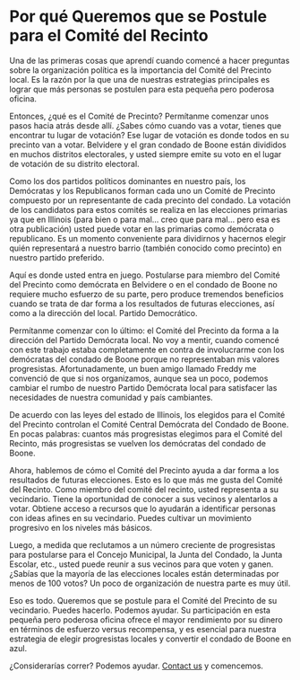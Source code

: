 # Por qué Queremos que se Postule para el Comité del Recinto

Una de las primeras cosas que aprendí cuando comencé a hacer preguntas sobre la organización política es la importancia del Comité del Precinto local. Es la razón por la que una de nuestras estrategias principales es lograr que más personas se postulen para esta pequeña pero poderosa oficina.

Entonces, ¿qué es el Comité de Precinto? Permítanme comenzar unos pasos hacia atrás desde allí. ¿Sabes cómo cuando vas a votar, tienes que encontrar tu lugar de votación? Ese lugar de votación es donde todos en su precinto van a votar. Belvidere y el gran condado de Boone están divididos en muchos distritos electorales, y usted siempre emite su voto en el lugar de votación de su distrito electoral.

Como los dos partidos políticos dominantes en nuestro país, los Demócratas y los Republicanos forman cada uno un Comité de Precinto compuesto por un representante de cada precinto del condado. La votación de los candidatos para estos comités se realiza en las elecciones primarias ya que en Illinois (para bien o para mal... creo que para mal... pero esa es otra publicación) usted puede votar en las primarias como demócrata o republicano. Es un momento conveniente para dividirnos y hacernos elegir quién representará a nuestro barrio (también conocido como precinto) en nuestro partido preferido.

Aquí es donde usted entra en juego. Postularse para miembro del Comité del Precinto como demócrata en Belvidere o en el condado de Boone no requiere mucho esfuerzo de su parte, pero produce tremendos beneficios cuando se trata de dar forma a los resultados de futuras elecciones, así como a la dirección del local. Partido Democrático.

Permítanme comenzar con lo último: el Comité del Precinto da forma a la dirección del Partido Demócrata local. No voy a mentir, cuando comencé con este trabajo estaba completamente en contra de involucrarme con los demócratas del condado de Boone porque no representaban mis valores progresistas. Afortunadamente, un buen amigo llamado Freddy me convenció de que si nos organizamos, aunque sea un poco, podemos cambiar el rumbo de nuestro Partido Demócrata local para satisfacer las necesidades de nuestra comunidad y país cambiantes.

De acuerdo con las leyes del estado de Illinois, los elegidos para el Comité del Precinto controlan el Comité Central Demócrata del Condado de Boone. En pocas palabras: cuantos más progresistas elegimos para el Comité del Recinto, más progresistas se vuelven los demócratas del condado de Boone.

Ahora, hablemos de cómo el Comité del Precinto ayuda a dar forma a los resultados de futuras elecciones. Esto es lo que más me gusta del Comité del Recinto. Como miembro del comité del recinto, usted representa a su vecindario. Tiene la oportunidad de conocer a sus vecinos y alentarlos a votar. Obtiene acceso a recursos que lo ayudarán a identificar personas con ideas afines en su vecindario. Puedes cultivar un movimiento progresivo en los niveles más básicos.

Luego, a medida que reclutamos a un número creciente de progresistas para postularse para el Concejo Municipal, la Junta del Condado, la Junta Escolar, etc., usted puede reunir a sus vecinos para que voten y ganen. ¿Sabías que la mayoría de las elecciones locales están determinadas por menos de 100 votos? Un poco de organización de nuestra parte es muy útil.

Eso es todo. Queremos que se postule para el Comité del Precinto de su vecindario. Puedes hacerlo. Podemos ayudar. Su participación en esta pequeña pero poderosa oficina ofrece el mayor rendimiento por su dinero en términos de esfuerzo versus recompensa, y es esencial para nuestra estrategia de elegir progresistas locales y convertir el condado de Boone en azul.

¿Considerarías correr? Podemos ayudar. [Contact us](/contact) y comencemos.
